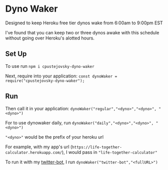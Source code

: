 # Dyno Waker

Designed to keep Heroku free tier dynos wake from 6:00am to 9:00pm EST

I've found that you can keep two or three dynos awake with this schedule without going over Heroku's alotted hours.

## Set Up

To use run `npm i cpustejovsky-dyno-waker`

Next, require into your application:
`const dynoWaker = require("cpustejovsky-dyno-waker");`

## Run

Then call it in your application:
`dynoWaker("regular","<dyno>","<dyno>", "<dyno>")`

For to use dynowaker daily, run `dynoWaker("daily","<dyno>","<dyno>", "<dyno>")`

`"<dyno>"` would be the prefix of your heroku url

For example, with my app's url (`https://life-together-calculator.herokuapp.com/`), I would pass in `"life-together-calculator"`

To run it with my [twitter-bot](https://github.com/cpustejovsky/go_twitter_bot), I run `dynoWaker("twitter-bot","<fullURL>")`